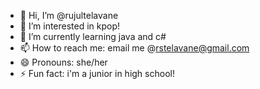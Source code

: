 - 👋 Hi, I’m @rujultelavane
- 👀 I’m interested in kpop!
- 🌱 I’m currently learning java and c#
- 📫 How to reach me: email me @rstelavane@gmail.com
- 😄 Pronouns: she/her
- ⚡ Fun fact: i'm a junior in high school!

<!---
rujultelavane/rujultelavane is a ✨ special ✨ repository because its `README.md` (this file) appears on your GitHub profile.
You can click the Preview link to take a look at your changes.
--->
